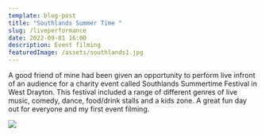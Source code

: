 ```yaml
---
template: blog-post
title: "Southlands Summer Time "
slug: /liveperformance
date: 2022-09-01 16:00
description: Event filming
featuredImage: /assets/southlands1.jpg
---
```

A﻿ good friend of mine had been given an opportunity to perform live infront of an audience for a charity event called Southlands Summertime Festival in West Drayton. This festival included a range of different genres of live music, comedy, dance, food/drink stalls and a kids zone. A great fun day out for everyone and my first event filming.

![](/assets/southlands.jpg)